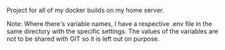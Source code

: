 Project for all of my docker builds on my home server.

Note: Where there's variable names, I have a respective .env file
in the same directory with the specific settings. The values
of the variables are not to be shared with GIT so it is left
out on purpose.

